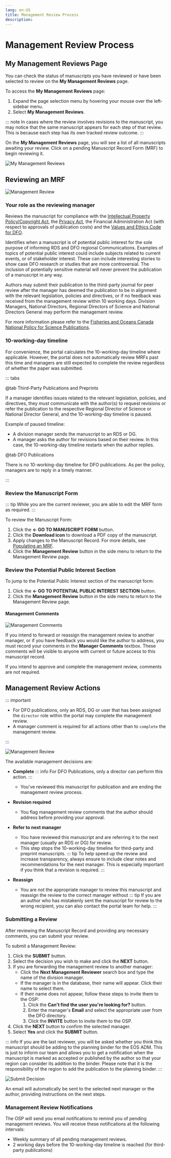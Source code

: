 ```yaml
---
lang: en-US
title: Management Review Process
description:
---
```


# Management Review Process

## My Management Reviews Page

You can check the status of manuscripts you have reviewed or have been selected to review on the **My Management Reviews** page.

To access the **My Management Reviews** page:

1. Expand the page selection menu by hovering your mouse over the left-sidebar menu.
2. Select **My Management Reviews**.

::: note
In cases where the review involves revisions to the manuscript, you may notice
that the same manuscript appears for each step of that review. This is because
each step has its own tracked review outcome.
:::

On the **My Management Reviews** page, you will see a list of all manuscripts awaiting your review. Click on a pending Manuscript Record Form (MRF) to begin reviewing it.

![My Management Reviews](/images/publication-process/my_management_reviews.png)

## Reviewing an MRF

![Management Review](/images/publication-process/management_review.png)

### Your role as the reviewing manager

Reviews the manuscript for compliance with the [Intellectual Property Policy/Copyright Act](https://www.dfo-mpo.gc.ca/terms-avis/copyright-droits-eng.htm), the [Privacy Act](https://www.priv.gc.ca/en/privacy-topics/privacy-laws-in-canada/the-privacy-act/pa_brief/), the Financial Administration Act (with respect to approvals of publication costs) and the [Values and Ethics Code for DFO](https://www.dfo-mpo.gc.ca/reports-rapports/vicr-virc/vicr-virc2012-eng.htm).

Identifies when a manuscript is of potential public interest for the sole purpose of informing RDS and DFO regional Communications. Examples of topics of potential public interest could include subjects related to current events, or of stakeholder interest. These can include interesting stories to show case DFO research or studies that are more controversial. The inclusion of potentially sensitive material will never prevent the publication of a manuscript in any way.

Authors may submit their publication to the third-party journal for peer review after the manager has deemed the publication to be in alignment with the relevant legislation, policies and directives, or if no feedback was received from the management review within 10 working days. Division Managers, National Directors, Regional Directors of Science and National Directors General may perform the management review.

For more information please refer to the [Fisheries and Oceans Canada National Policy for Science Publications](https://www.dfo-mpo.gc.ca/about-notre-sujet/publications/science/policy-politique/index-eng.html).

### 10-working-day timeline

For convenience, the portal calculates the 10-working-day timeline where applicable. However, the portal does not automatically review MRFs past this time and managers are still expected to complete the review regardless of whether the paper was submitted.

::: tabs

@tab Third-Party Publications and Preprints

If a manager identifies issues related to the relevant legislation, policies, and directives, they must communicate with the author(s) to request revisions or refer the publication to the respective Regional Director of Science or National Director General, and the 10-working-day timeline is paused.

Example of paused timeline:

- A division manager sends the manuscript to an RDS or DG.
- A manager asks the author for revisions based on their review. In this case, the 10-working-day timeline restarts when the author replies.

@tab DFO Publications

There is no 10-working-day timeline for DFO publications. As per the policy, managers are to reply in a timely manner.

:::

### Review the Manuscript Form

::: tip
While you are the current reviewer, you are able to edit the MRF form as required.
:::

To review the Manuscript Form:

1. Click the **<- GO TO MANUSCRIPT FORM** button.
2. Click the **Download icon** to download a PDF copy of the manuscript.
3. Apply changes to the Manuscript Record. For more details, see [Populating an MRF](/en/publication-process/manuscript-record-form.md).
4. Click the **Management Review** button in the side menu to return to the Management Review page.

### Review the Potential Public Interest Section

To jump to the Potential Public Interest section of the manuscript form:

1. Click the **<- GO TO POTENTIAL PUBLIC INTEREST SECTION** button.
2. Click the **Management Review** button in the side menu to return to the Management Review page.

#### Management Comments

![Management Comments](/images/publication-process/management_comments.png)

If you intend to forward or reassign the management review to another manager, or if you have feedback you would like the author to address, you must record your comments in the **Manager Comments** textbox. These comments will be visible to anyone with current or future access to this manuscript record.

If you intend to approve and complete the management review, comments are not required.

## Management Review Actions

::: important

- For DFO publications, only an RDS, DG or user that has been assigned the `director` role within the portal may complete the management review.
- A manager comment is required for all actions other than to `complete` the management review.

:::

![Management Review](/images/publication-process/decision.png)

The available management decisions are:

- **Complete**
  ::: info
  For DFO Publications, only a director can perform this action.
  :::
  - You've reviewed  this manuscript for publication and are ending the management review process.

- **Revision required**
  - You flag management review comments that the author should address before providing your approval.

- **Refer to next manager**
  - You have reviewed this manuscript and are referring it to the next manager (usually an RDS or DG) for review.
  - This step stops the 10-working-day timeline for third-party and preprint manuscripts.
  ::: tip
  To help speed up the review and increase transparency, always ensure to
  include clear notes and recommendations for the next manager. This is
  especially important if you think that a revision is required.
  :::

- **Reassign**
  - You are not the appropriate manager to review this manuscript and reassign the review to the correct manager without
  ::: tip
  If you are an author who has mistakenly sent the manuscript for review to the
  wrong recipient, you can also contact the portal team for help.
  :::

### Submitting a Review

After reviewing the Manuscript Record and providing any necessary comments, you can submit your review.

To submit a Management Review:

1. Click the **SUBMIT** button.
2. Select the decision you wish to make and click the **NEXT** button.
3. If you are forwarding the management review to another manager:
   - Click the **Next Management Reviewer** search box and type the name of the division manager.
   - If the manager is in the database, their name will appear. Click their name to select them.
   - If their name does not appear, follow these steps to invite them to the OSP:
     1. Click the **Can't find the user you're looking for?** button.
     2. Enter the manager's **Email** and select the appropriate user from the DFO directory.
     3. Click the **INVITE** button to invite them to the OSP.
4. Click the **NEXT** button to confirm the selected manager.
5. Select **Yes** and click the **SUBMIT** button.

::: info
If you are the last reviewer, you will be asked whether you think this manuscript should be adding to the planning binder for the EOS ADM. This is just to inform our team and allows you to get a notification when the manuscript is marked as accepted or published by the author so that your region can
consider its addition to the binder. Please note that it is the responsibility
of the region to add the publication to the planning binder.
:::

![Submit Decision](/images/publication-process/submit_decision.png)

An email will automatically be sent to the selected next manager or the author, providing instructions on the next steps.

### Management Review Notifications

The OSP will send you email notifications to remind you of pending management
reviews. You will receive these notifications at the following intervals:

- Weekly summary of all pending management reviews.
- 2 working days before the 10-working-day timeline is reached (for third-party
publications)
